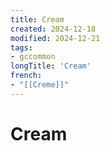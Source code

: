 ```yaml
---
title: Cream
created: 2024-12-18
modified: 2024-12-21
tags:
- gccommon
longTitle: 'Cream'
french:
- "[[Creme]]"
---
```

# Cream
